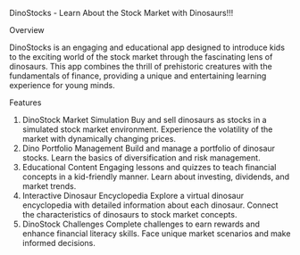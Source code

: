 DinoStocks - Learn About the Stock Market with Dinosaurs!!!

Overview

DinoStocks is an engaging and educational app designed to introduce kids to the exciting world of the stock market through the fascinating lens of dinosaurs. This app combines the thrill of prehistoric creatures with the fundamentals of finance, providing a unique and entertaining learning experience for young minds.

Features

1. DinoStock Market Simulation
   Buy and sell dinosaurs as stocks in a simulated stock market environment.
   Experience the volatility of the market with dynamically changing prices.
2. Dino Portfolio Management
   Build and manage a portfolio of dinosaur stocks.
   Learn the basics of diversification and risk management.
3. Educational Content
   Engaging lessons and quizzes to teach financial concepts in a kid-friendly manner.
   Learn about investing, dividends, and market trends.
4. Interactive Dinosaur Encyclopedia
   Explore a virtual dinosaur encyclopedia with detailed information about each dinosaur.
   Connect the characteristics of dinosaurs to stock market concepts.
5. DinoStock Challenges
   Complete challenges to earn rewards and enhance financial literacy skills.
   Face unique market scenarios and make informed decisions.
